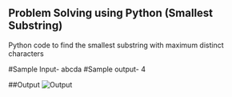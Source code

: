 ## Problem Solving using Python (Smallest Substring)
Python code to find the smallest substring with maximum distinct characters

#Sample Input- abcda
#Sample output- 4

##Output
![Output](https://user-images.githubusercontent.com/52133993/86515220-113d5e00-be35-11ea-9d51-abe6020f7cbb.PNG)
